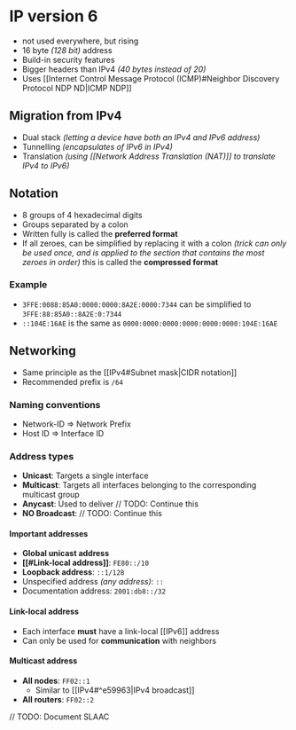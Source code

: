 # IP version 6
- not used everywhere, but rising
- 16 byte *(128 bit)* address
- Build-in security features
- Bigger headers than IPv4 *(40 bytes instead of 20)*
- Uses [[Internet Control Message Protocol (ICMP)#Neighbor Discovery Protocol NDP ND|ICMP NDP]] 
## Migration from IPv4
- Dual stack *(letting a device have both an IPv4 and IPv6 address)*
- Tunnelling *(encapsulates of IPv6 in IPv4)*
- Translation *(using [[Network Address Translation (NAT)]] to translate IPv4 to IPv6)*
## Notation
- 8 groups of 4 hexadecimal digits
- Groups separated by a colon
- Written fully is called the **preferred format**
- If all zeroes, can be simplified by replacing it with a colon *(trick can only be used once, and is applied to the section that contains the most zeroes in order)* this is called the **compressed format**
### Example
- `3FFE:0088:85A0:0000:0000:8A2E:0000:7344` can be simplified to `3FFE:88:85A0::8A2E:0:7344`
- `::104E:16AE` is the same as `0000:0000:0000:0000:0000:0000:104E:16AE`
## Networking
- Same principle as the [[IPv4#Subnet mask|CIDR notation]]
- Recommended prefix is `/64` 
### Naming conventions
- Network-ID => Network Prefix
- Host ID => Interface ID
### Address types
- **Unicast**: Targets a single interface
- **Multicast**: Targets all interfaces belonging to the corresponding multicast group
- **Anycast**: Used to deliver // TODO: Continue this
- **NO Broadcast**: // TODO: Continue this
#### Important addresses
- **Global unicast address**
- **[[#Link-local address]]**: `FE80::/10`
- **Loopback address**: `::1/128`
- Unspecified address *(any address)*: `::`
- Documentation address: `2001:db8::/32`
#### Link-local address
- Each interface **must** have a link-local [[IPv6]] address
- Can only be used for **communication** with neighbors
#### Multicast address
- **All nodes**: `FF02::1`
	- Similar to [[IPv4#^e59963|IPv4 broadcast]]
- **All routers**: `FF02::2`

// TODO: Document SLAAC